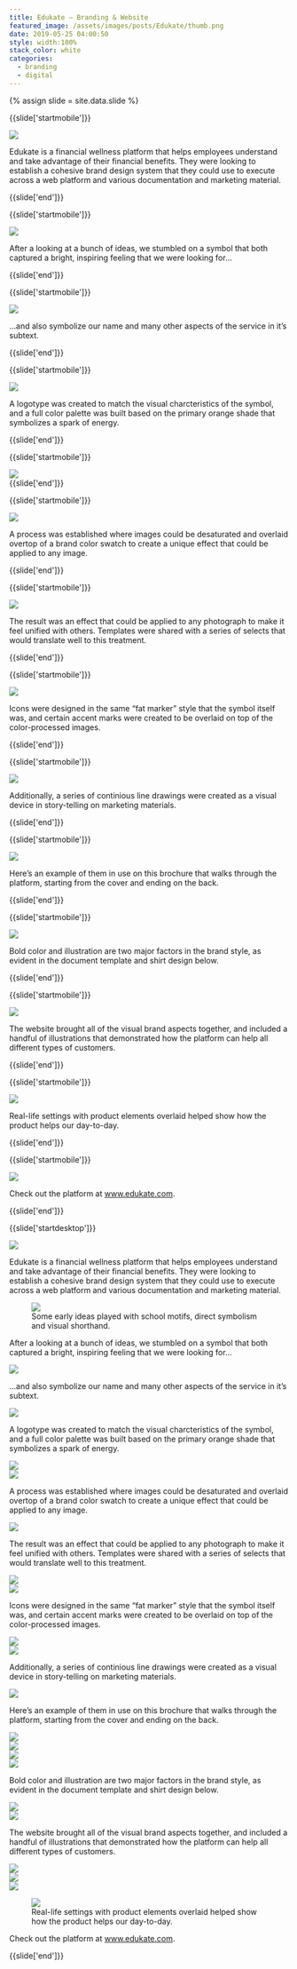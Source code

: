 ```yaml
---
title: Edukate — Branding & Website
featured_image: /assets/images/posts/Edukate/thumb.png
date: 2019-05-25 04:00:50
style: width:100%
stack_color: white
categories:
  - branding
  - digital
---
```

{% assign slide = site.data.slide %}

{{slide['startmobile']}}
  <div>
    <img 
      class='full-height' 
      src='/assets/images/posts/Edukate/Edukate-1-mobile@2x.png'
    />
  </div>

  <p class='bg'>Edukate is a financial wellness platform that helps employees understand and take advantage of their financial benefits. They were looking to establish a cohesive brand design system that they could use to execute across a web platform and various documentation and marketing material.</p>
{{slide['end']}}

{{slide['startmobile']}}
  <div>
    <img
      class="full-height"
      src="/assets/images/posts/Edukate/Edukate-2-mobile@2x.png"
    />
  </div>

  <p class="bg">After a looking at a bunch of ideas, we stumbled on a symbol that both captured a bright, inspiring feeling that we were looking for…</p>
{{slide['end']}}

{{slide['startmobile']}}
  <div>
    <img
      class="full-height"
      src="/assets/images/posts/Edukate/Edukate-3-mobile@2x.png"
    />
  </div>

  <p class="bg">…and also symbolize our name and many other aspects of the service in it’s subtext.</p>
{{slide['end']}}

{{slide['startmobile']}}
  <div>
    <img
      class="full-height"
      src="/assets/images/posts/Edukate/Edukate-4-mobile@2x.png"
    />
  </div>

  <p class="bg">A logotype was created to match the visual charcteristics of the symbol, and a full color palette was built based on the primary orange shade that symbolizes a spark of energy.</p>
{{slide['end']}}

{{slide['startmobile']}}
  <div>
    <img
      class="full-height"
      src="/assets/images/posts/Edukate/Edukate-5-mobile@2x.png"
    />
  </div>
{{slide['end']}}

{{slide['startmobile']}}
  <div>
    <img
      class="full-height"
      src="/assets/images/posts/Edukate/Edukate-6-mobile@2x.png"
    />
  </div>

  <p class="bg">A process was established where images could be desaturated and overlaid overtop of a brand color swatch to create a unique effect that could be applied to any image.</p>
{{slide['end']}}

{{slide['startmobile']}}
  <div>
    <img
      class="full-height"
      src="/assets/images/posts/Edukate/Edukate-7-mobile@2x.png"
    />
  </div>

  <p class="bg">The result was an effect that could be applied to any photograph to make it feel unified with others. Templates were shared with a series of selects that would translate well to this treatment.</p>
{{slide['end']}}

{{slide['startmobile']}}
  <div>
    <img
      class="full-height"
      src="/assets/images/posts/Edukate/Edukate-8-mobile@2x.png"
    />
  </div>

  <p class="bg">Icons were designed in the same “fat marker” style that the symbol itself was, and certain accent marks were created to be overlaid on top of the color-processed images.</p>
{{slide['end']}}

{{slide['startmobile']}}
  <div>
    <img
      class="full-height"
      src="/assets/images/posts/Edukate/Edukate-9-mobile@2x.png"
    />
  </div>

  <p class="bg">Additionally, a series of continious line drawings were created as a visual device in story-telling on marketing materials.</p>
{{slide['end']}}

{{slide['startmobile']}}
  <div>
    <img
      class="full-height"
      src="/assets/images/posts/Edukate/Edukate-10-mobile@2x.png"
    />
  </div>

  <p class="bg">Here’s an example of them in use on this brochure that walks through the platform, starting from the cover and ending on the back.</p>
{{slide['end']}}

{{slide['startmobile']}}
  <div>
    <img
      class="full-height"
      src="/assets/images/posts/Edukate/Edukate-11-mobile@2x.png"
    />
  </div>

  <p class="bg">Bold color and illustration are two major factors in the brand style, as evident in the document template and shirt design below.</p>
{{slide['end']}}

{{slide['startmobile']}}
  <div>
    <img
      class="full-height"
      src="/assets/images/posts/Edukate/Edukate-12-mobile@2x.png"
    />
  </div>

  <p class="bg">The website brought all of the visual brand aspects together, and included a handful of illustrations that demonstrated how the platform can help all different types of customers.</p>
{{slide['end']}}

{{slide['startmobile']}}
  <div>
    <img
      class="full-height"
      src="/assets/images/posts/Edukate/Edukate-13-mobile@2x.png"
    />
  </div>

  <p class="bg">Real-life settings with product elements overlaid helped show how the product helps our day-to-day.</p>
{{slide['end']}}

{{slide['startmobile']}}
  <div>
    <img
      class="full-height"
      src="/assets/images/posts/Edukate/Edukate-14-mobile@2x.png"
    />
  </div>

  <p>Check out the platform at <a target="_blank" href="www.edukate.com">www.edukate.com</a>.</p>
{{slide['end']}}

{{slide['startdesktop']}}
  <div>
    <img
      class="full-width"
      src="/assets/images/posts/Edukate/Edukate-1@2x.png"
    />
  </div>

  <p>Edukate is a financial wellness platform that helps employees understand and take advantage of their financial benefits. They were looking to establish a cohesive brand design system that they could use to execute across a web platform and various documentation and marketing material.</p>

  <figure>
    <img src="/assets/images/posts/Edukate/Edukate-2.png" />
    <figcaption>Some early ideas played with school motifs, direct symbolism and visual shorthand.</figcaption>
  </figure>

  <p>After a looking at a bunch of ideas, we stumbled on a symbol that both captured a bright, inspiring feeling that we were looking for…</p>

  <div>
    <img src="/assets/images/posts/Edukate/Edukate-3@2x.png" />
  </div>

  <p>…and also symbolize our name and many other aspects of the service in it’s subtext.</p>

  <div>
    <img src="/assets/images/posts/Edukate/Edukate-4@2x.png" />
  </div>

  <p>A logotype was created to match the visual charcteristics of the symbol, and a full color palette was built based on the primary orange shade that symbolizes a spark of energy.</p>

  <div>
    <img src="/assets/images/posts/Edukate/Edukate-5@2x.png" />
  </div>

  <div>
    <img src="/assets/images/posts/Edukate/Edukate-6@2x.png" />
  </div>

  <p>A process was established where images could be desaturated and overlaid overtop of a brand color swatch to create a unique effect that could be applied to any image.</p>

  <div>
    <img src="/assets/images/posts/Edukate/Edukate-7@2x.png" />
  </div>

  <p>The result was an effect that could be applied to any photograph to make it feel unified with others. Templates were shared with a series of selects that would translate well to this treatment.</p>

  <div class="row">
    <div>
      <img src="/assets/images/posts/Edukate/Edukate-8@2x.png" />
    </div>
    <div>
      <img src="/assets/images/posts/Edukate/Edukate-9@2x.png" />
    </div>
  </div>

  <p>Icons were designed in the same “fat marker” style that the symbol itself was, and certain accent marks were created to be overlaid on top of the color-processed images.</p>

  <div class="row">
    <div>
      <img src="/assets/images/posts/Edukate/Edukate-10@2x.png" />
    </div>
    <div>
      <img src="/assets/images/posts/Edukate/Edukate-11@2x.png" />
    </div>
  </div>

  <p>Additionally, a series of continious line drawings were created as a visual device in story-telling on marketing materials.</p>

  <div>
    <img src="/assets/images/posts/Edukate/Edukate-12@2x.png" />
  </div>

  <p>Here’s an example of them in use on this brochure that walks through the platform, starting from the cover and ending on the back.</p>

  <div class="row">
    <div>
      <img src="/assets/images/posts/Edukate/Edukate-13@2x.png" />
    </div>
    <div>
      <img src="/assets/images/posts/Edukate/Edukate-14@2x.png" />
    </div>
  </div>

  <div class="row">
    <div>
      <img src="/assets/images/posts/Edukate/Edukate-15@2x.png" />
    </div>
    <div>
      <img src="/assets/images/posts/Edukate/Edukate-16@2x.png" />
    </div>
  </div>

  <p>Bold color and illustration are two major factors in the brand style, as evident in the document template and shirt design below.</p>

  <div class="row">
    <div>
      <img src="/assets/images/posts/Edukate/Edukate-17@2x.png" />
    </div>
    <div>
      <img src="/assets/images/posts/Edukate/Edukate-18@2x.png" />
    </div>
  </div>

  <p>The website brought all of the visual brand aspects together, and included a handful of illustrations that demonstrated how the platform can help all different types of customers.</p>

  <div class="row">
    <div>
      <img src="/assets/images/posts/Edukate/Edukate-19@2x.png" />
    </div>
    <div class="column">
      <div>
        <img src="/assets/images/posts/Edukate/Edukate-20@2x.png" />
      </div>
      <div>
        <img src="/assets/images/posts/Edukate/Edukate-21@2x.png" />
      </div>
    </div>
  </div>

  <figure>
    <img src="/assets/images/posts/Edukate/Edukate-22@2x.png" />
    <figcaption>Real-life settings with product elements overlaid helped show how the product helps our day-to-day.</figcaption>
  </figure>

  <p>Check out the platform at <a target="_blank" href="www.edukate.com">www.edukate.com</a>.</p>


{{slide['end']}}








